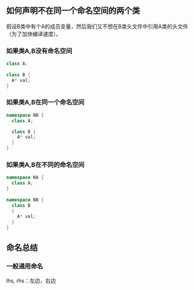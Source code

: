 ## 如何声明不在同一个命名空间的两个类

假设B类中有个A的成员变量，然后我们又不想在B类头文件中引用A类的头文件（为了加快编译速度）。

### 如果类A,B没有命名空间

```c++
class A;  
  
class B {  
  A* val;  
}  
```

### 如果类A,B在同一个命名空间

```c++
namespace NB {
  class A;

  class B {
    A* val;
  }
}
```

### 如果类A,B在不同的命名空间

```c++
namespace NA {  
  class A;  
}  
  
namespace NB {  
  class B  
  {  
    A* val;  
  }  
}  
```

## 命名总结

### 一般通用命名

lhs, rhs：左边，右边
